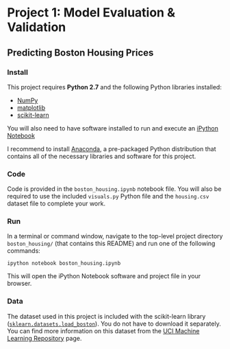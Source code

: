 # Project 1: Model Evaluation & Validation
## Predicting Boston Housing Prices

### Install

This project requires **Python 2.7** and the following Python libraries installed:

- [NumPy](http://www.numpy.org/)
- [matplotlib](http://matplotlib.org/)
- [scikit-learn](http://scikit-learn.org/stable/)

You will also need to have software installed to run and execute an [iPython Notebook](http://ipython.org/notebook.html)

I recommend to install [Anaconda](https://www.continuum.io/downloads), a pre-packaged Python distribution that contains all of the necessary libraries and software for this project. 

### Code

 Code is provided in the `boston_housing.ipynb` notebook file. You will also be required to use the included `visuals.py` Python file and the `housing.csv` dataset file to complete your work.

### Run

In a terminal or command window, navigate to the top-level project directory `boston_housing/` (that contains this README) and run one of the following commands:

```ipython notebook boston_housing.ipynb```  

This will open the iPython Notebook software and project file in your browser.

### Data

The dataset used in this project is included with the scikit-learn library ([`sklearn.datasets.load_boston`](http://scikit-learn.org/stable/modules/generated/sklearn.datasets.load_boston.html#sklearn.datasets.load_boston)). You do not have to download it separately. You can find more information on this dataset from the [UCI Machine Learning Repository](https://archive.ics.uci.edu/ml/datasets/Housing) page.
